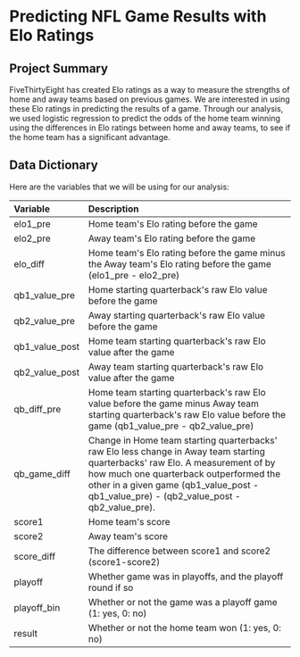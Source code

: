 # Predicting NFL Game Results with Elo Ratings

## Project Summary
FiveThirtyEight has created Elo ratings as a way to measure the strengths of home and away teams based on previous games. We are interested in using these Elo ratings in predicting the results of a game. Through our analysis, we used logistic regression to predict the odds of the home team winning using the differences in Elo ratings between home and away teams, to see if the home team has a significant advantage.

## Data Dictionary
Here are the variables that we will be using for our analysis:

| Variable  | Description               |
|:----------|:--------------------------|
| elo1_pre | Home team's Elo rating before the game |
| elo2_pre | Away team's Elo rating before the game |
| elo_diff | Home team's Elo rating before the game minus the Away team's Elo rating before the game (elo1_pre - elo2_pre) |
| qb1_value_pre | Home starting quarterback's raw Elo value before the game |
| qb2_value_pre | Away starting quarterback's raw Elo value before the game |
| qb1_value_post | Home team starting quarterback's raw Elo value after the game |
| qb2_value_post | Away team starting quarterback's raw Elo value after the game |
| qb_diff_pre | Home team starting quarterback's raw Elo value before the game minus Away team starting quarterback's raw Elo value before the game (qb1_value_pre - qb2_value_pre) |
| qb_game_diff | Change in Home team starting quarterbacks' raw Elo less change in Away team starting quarterbacks' raw Elo. A measurement of by how much one quarterback outperformed the other in a given game (qb1_value_post - qb1_value_pre) - (qb2_value_post - qb2_value_pre). |
| score1 | Home team's score |
| score2 | Away team's score |
| score_diff | The difference between score1 and score2 (score1-score2) |
| playoff | Whether game was in playoffs, and the playoff round if so |
| playoff_bin | Whether or not the game was a playoff game (1: yes, 0: no) |
| result | Whether or not the home team won (1: yes, 0: no) |
